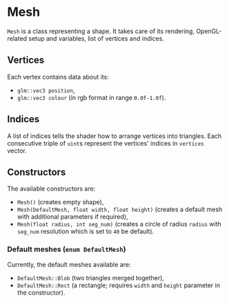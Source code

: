 # Mesh

`Mesh` is a class representing a shape. It takes care of its rendering, OpenGL-related setup and variables, list of vertices and indices.

## Vertices

Each vertex contains data about its:
- `glm::vec3 position`,
- `glm::vec3 colour` (in rgb format in range `0.0f-1.0f`).

## Indices

A list of indices tells the shader how to arrange vertices into triangles. Each consecutive triple of `uint`s represent the vertices' indices in `vertices` vector.

## Constructors

The available constructors are:
- `Mesh()` (creates empty shape),
- `Mesh(DefaultMesh, float width, float height)` (creates a default mesh with additional parameters if required),
- `Mesh(float radius, int seg_num)` (creates a circle of radius `radius` with `seg_num` resolution which is set to `40` be default).

### Default meshes (`enum DefaultMesh`)

Currently, the default meshes available are:
- `DefaultMesh::Blob` (two triangles merged together),
- `DefaultMesh::Rect` (a rectangle; requires `width` and `height` parameter in the constructor).